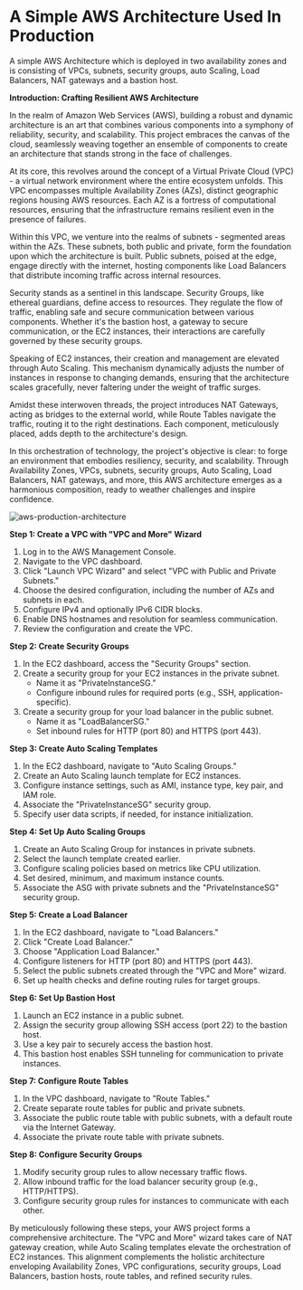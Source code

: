 # A Simple AWS Architecture Used In Production
A simple AWS Architecture which is deployed in two availability zones and is consisting of  VPCs, subnets, security groups, auto Scaling, Load Balancers, NAT gateways and a bastion host.

**Introduction: Crafting Resilient AWS Architecture**

In the realm of Amazon Web Services (AWS), building a robust and dynamic architecture is an art that combines various components into a symphony of reliability, security, and scalability. This project embraces the canvas of the cloud, seamlessly weaving together an ensemble of components to create an architecture that stands strong in the face of challenges.

At its core, this revolves around the concept of a Virtual Private Cloud (VPC) - a virtual network environment where the entire ecosystem unfolds. This VPC encompasses multiple Availability Zones (AZs), distinct geographic regions housing AWS resources. Each AZ is a fortress of computational resources, ensuring that the infrastructure remains resilient even in the presence of failures.

Within this VPC, we venture into the realms of subnets - segmented areas within the AZs. These subnets, both public and private, form the foundation upon which the architecture is built. Public subnets, poised at the edge, engage directly with the internet, hosting components like Load Balancers that distribute incoming traffic across internal resources.

Security stands as a sentinel in this landscape. Security Groups, like ethereal guardians, define access to resources. They regulate the flow of traffic, enabling safe and secure communication between various components. Whether it's the bastion host, a gateway to secure communication, or the EC2 instances, their interactions are carefully governed by these security groups.

Speaking of EC2 instances, their creation and management are elevated through Auto Scaling. This mechanism dynamically adjusts the number of instances in response to changing demands, ensuring that the architecture scales gracefully, never faltering under the weight of traffic surges.

Amidst these interwoven threads, the project introduces NAT Gateways, acting as bridges to the external world, while Route Tables navigate the traffic, routing it to the right destinations. Each component, meticulously placed, adds depth to the architecture's design.

In this orchestration of technology, the project's objective is clear: to forge an environment that embodies resiliency, security, and scalability. Through Availability Zones, VPCs, subnets, security groups, Auto Scaling, Load Balancers, NAT gateways, and more, this AWS architecture emerges as a harmonious composition, ready to weather challenges and inspire confidence.

![aws-production-architecture](https://github.com/Meldindavidsabu/Simple-AWS-Architecture-Used-In-Production/assets/80899101/a004beac-0f1d-4d83-be11-76d3a380bebe)

**Step 1: Create a VPC with "VPC and More" Wizard**
1. Log in to the AWS Management Console.
2. Navigate to the VPC dashboard.
3. Click "Launch VPC Wizard" and select "VPC with Public and Private Subnets."
4. Choose the desired configuration, including the number of AZs and subnets in each.
5. Configure IPv4 and optionally IPv6 CIDR blocks.
6. Enable DNS hostnames and resolution for seamless communication.
7. Review the configuration and create the VPC.

**Step 2: Create Security Groups**
1. In the EC2 dashboard, access the "Security Groups" section.
2. Create a security group for your EC2 instances in the private subnet.
   - Name it as "PrivateInstanceSG."
   - Configure inbound rules for required ports (e.g., SSH, application-specific).
3. Create a security group for your load balancer in the public subnet.
   - Name it as "LoadBalancerSG."
   - Set inbound rules for HTTP (port 80) and HTTPS (port 443).

**Step 3: Create Auto Scaling Templates**
1. In the EC2 dashboard, navigate to "Auto Scaling Groups."
2. Create an Auto Scaling launch template for EC2 instances.
3. Configure instance settings, such as AMI, instance type, key pair, and IAM role.
4. Associate the "PrivateInstanceSG" security group.
5. Specify user data scripts, if needed, for instance initialization.

**Step 4: Set Up Auto Scaling Groups**
1. Create an Auto Scaling Group for instances in private subnets.
2. Select the launch template created earlier.
3. Configure scaling policies based on metrics like CPU utilization.
4. Set desired, minimum, and maximum instance counts.
5. Associate the ASG with private subnets and the "PrivateInstanceSG" security group.

**Step 5: Create a Load Balancer**
1. In the EC2 dashboard, navigate to "Load Balancers."
2. Click "Create Load Balancer."
3. Choose "Application Load Balancer."
4. Configure listeners for HTTP (port 80) and HTTPS (port 443).
5. Select the public subnets created through the "VPC and More" wizard.
6. Set up health checks and define routing rules for target groups.

**Step 6: Set Up Bastion Host**
1. Launch an EC2 instance in a public subnet.
2. Assign the security group allowing SSH access (port 22) to the bastion host.
3. Use a key pair to securely access the bastion host.
4. This bastion host enables SSH tunneling for communication to private instances.

**Step 7: Configure Route Tables**
1. In the VPC dashboard, navigate to "Route Tables."
2. Create separate route tables for public and private subnets.
3. Associate the public route table with public subnets, with a default route via the Internet Gateway.
4. Associate the private route table with private subnets.

**Step 8: Configure Security Groups**
1. Modify security group rules to allow necessary traffic flows.
2. Allow inbound traffic for the load balancer security group (e.g., HTTP/HTTPS).
3. Configure security group rules for instances to communicate with each other.

By meticulously following these steps, your AWS project forms a comprehensive architecture. The "VPC and More" wizard takes care of NAT gateway creation, while Auto Scaling templates elevate the orchestration of EC2 instances. This alignment complements the holistic architecture enveloping Availability Zones, VPC configurations, security groups, Load Balancers, bastion hosts, route tables, and refined security rules.
